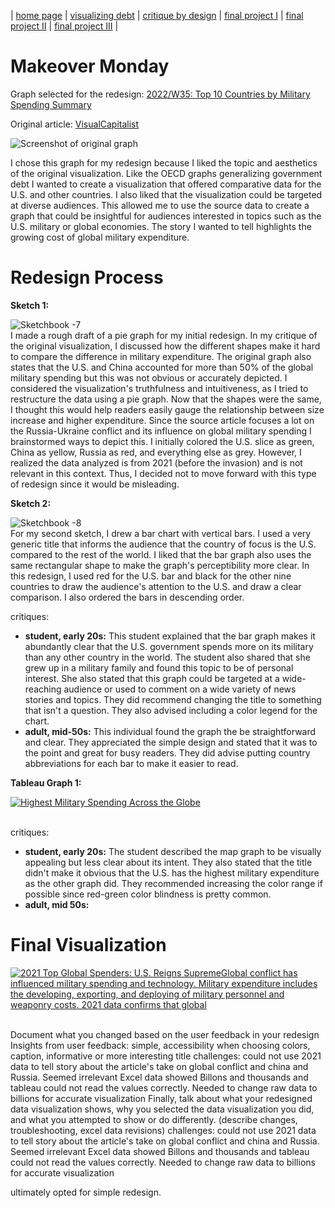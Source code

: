 | [home page](https://jaimiea.github.io/Jaimiea-portfolio/) | [visualizing debt](visualizing-government-debt) | [critique by design](critique-by-design) | [final project I](final-project-part-one) | [final project II](final-project-part-two) | [final project III](final-project-part-three) |

# Makeover Monday
Graph selected for the redesign: [2022/W35: Top 10 Countries by Military Spending Summary](https://data.world/makeovermonday/2022w35/workspace/project-summary?agentid=makeovermonday&datasetid=2022w35)

Original article: [VisualCapitalist](https://www.visualcapitalist.com/ranked-top-10-countries-by-military-spending/)

![Screenshot of original graph](https://www.visualcapitalist.com/wp-content/uploads/2022/08/top-10-countries-military-spending.jpg)

I chose this graph for my redesign because I liked the topic and aesthetics of the original visualization. Like the OECD graphs generalizing government debt I wanted to create a visualization that offered comparative data for the U.S. and other countries. I also liked that the visualization could be targeted at diverse audiences. This allowed me to use the source data to create a graph that could be insightful for audiences interested in topics such as the U.S. military or global economies. The story I wanted to tell highlights the growing cost of global military expenditure.

# Redesign Process

**Sketch 1:**

![Sketchbook -7](https://github.com/jaimiea/Jaimiea-portfolio/assets/150535493/80052b3e-0c12-44b2-bc2a-383ace411832)
<br>
I made a rough draft of a pie graph for my initial redesign. In my critique of the original visualization, I discussed how the different shapes make it hard to compare the difference in military expenditure. The original graph also states that the U.S. and China accounted for more than 50% of the global military spending but this was not obvious or accurately depicted. I considered the visualization's truthfulness and intuitiveness, as I tried to restructure the data using a pie graph. Now that the shapes were the same, I thought this would help readers easily gauge the relationship between size increase and higher expenditure. Since the source article focuses a lot on the Russia-Ukraine conflict and its influence on global military spending I brainstormed ways to depict this. I initially colored the U.S. slice as green, China as yellow, Russia as red, and everything else as grey. However, I realized the data analyzed is from 2021 (before the invasion) and is not relevant in this context. Thus, I decided not to move forward with this type of redesign since it would be misleading. 

**Sketch 2:**

![Sketchbook -8](https://github.com/jaimiea/Jaimiea-portfolio/assets/150535493/3b83947d-74c8-49dc-9326-61717d11ec23)
<br> 
For my second sketch, I drew a bar chart with vertical bars. I used a very generic title that informs the audience that the country of focus is the U.S. compared to the rest of the world. I liked that the bar graph also uses the same rectangular shape to make the graph's perceptibility more clear. In this redesign, I used red for the U.S. bar and black for the other nine countries to draw the audience's attention to the U.S. and draw a clear comparison. I also ordered the bars in descending order. 

critiques:
- **student, early 20s:** This student explained that the bar graph makes it abundantly clear that the U.S. government spends more on its military than any other country in the world. The student also shared that she grew up in a military family and found this topic to be of personal interest. She also stated that this graph could be targeted at a wide-reaching audience or used to comment on a wide variety of news stories and topics. They did recommend changing the title to something that isn't a question. They also advised including a color legend for the chart.
- **adult, mid-50s:** This individual found the graph the be straightforward and clear. They appreciated the simple design and stated that it was to the point and great for busy readers. They did advise putting country abbreviations for each bar to make it easier to read.

**Tableau Graph 1:**

<div class='tableauPlaceholder' id='viz1707266534339' style='position: relative'><noscript><a href='#'><img alt='Highest Military Spending Across the Globe  ' src='https:&#47;&#47;public.tableau.com&#47;static&#47;images&#47;Mi&#47;MilitarySpendingMap2&#47;Sheet22&#47;1_rss.png' style='border: none' /></a></noscript><object class='tableauViz'  style='display:none;'><param name='host_url' value='https%3A%2F%2Fpublic.tableau.com%2F' /> <param name='embed_code_version' value='3' /> <param name='site_root' value='' /><param name='name' value='MilitarySpendingMap2&#47;Sheet22' /><param name='tabs' value='no' /><param name='toolbar' value='yes' /><param name='static_image' value='https:&#47;&#47;public.tableau.com&#47;static&#47;images&#47;Mi&#47;MilitarySpendingMap2&#47;Sheet22&#47;1.png' /> <param name='animate_transition' value='yes' /><param name='display_static_image' value='yes' /><param name='display_spinner' value='yes' /><param name='display_overlay' value='yes' /><param name='display_count' value='yes' /><param name='language' value='en-US' /></object></div>
<script type='text/javascript'>
  var divElement = document.getElementById('viz1707266534339');
  var vizElement = divElement.getElementsByTagName('object')[0];
  vizElement.style.width='100%';vizElement.style.height=(divElement.offsetWidth*0.75)+'px';
  var scriptElement = document.createElement('script');
  scriptElement.src = 'https://public.tableau.com/javascripts/api/viz_v1.js';
  vizElement.parentNode.insertBefore(scriptElement, vizElement);
</script>

<br>


critiques:
- **student, early 20s:** The student described the map graph to be visually appealing but less clear about its intent. They also stated that the title didn't make it obvious that the U.S. has the highest military expenditure as the other graph did. They recommended increasing the color range if possible since red-green color blindness is pretty common. 
- **adult, mid 50s:**  
 


# Final Visualization 

<div class='tableauPlaceholder' id='viz1707270212804' style='position: relative'><noscript><a href='#'><img alt='2021 Top Global Spenders: U.S. Reigns SupremeGlobal conflict has influenced military spending and technology. Military expenditure includes the developing, exporting, and deploying of military personnel and weaponry costs. 2021 data confirms that global ' src='https:&#47;&#47;public.tableau.com&#47;static&#47;images&#47;Fi&#47;FinalRedesign&#47;Sheet1&#47;1_rss.png' style='border: none' /></a></noscript><object class='tableauViz'  style='display:none;'><param name='host_url' value='https%3A%2F%2Fpublic.tableau.com%2F' /> <param name='embed_code_version' value='3' /> <param name='site_root' value='' /><param name='name' value='FinalRedesign&#47;Sheet1' /><param name='tabs' value='no' /><param name='toolbar' value='yes' /><param name='static_image' value='https:&#47;&#47;public.tableau.com&#47;static&#47;images&#47;Fi&#47;FinalRedesign&#47;Sheet1&#47;1.png' /> <param name='animate_transition' value='yes' /><param name='display_static_image' value='yes' /><param name='display_spinner' value='yes' /><param name='display_overlay' value='yes' /><param name='display_count' value='yes' /><param name='language' value='en-US' /></object></div>
<script type='text/javascript'>                    
  var divElement = document.getElementById('viz1707270212804');
  var vizElement = divElement.getElementsByTagName('object')[0];                    
  vizElement.style.width='100%';vizElement.style.height=(divElement.offsetWidth*0.75)+'px';                    
  var scriptElement = document.createElement('script');                    
  scriptElement.src = 'https://public.tableau.com/javascripts/api/viz_v1.js';                    
  vizElement.parentNode.insertBefore(scriptElement, vizElement);                
</script>

<br>

Document what you changed based on the user feedback in your redesign
Insights from user feedback: simple, accessibility when choosing colors, caption, informative or more interesting title 
challenges: could not use 2021 data to tell story about the article's take on global conflict and china and Russia. Seemed irrelevant
Excel data showed Billons and thousands and tableau could not read the values correctly. Needed to change raw data to billions for accurate visualization
Finally, talk about what your redesigned data visualization shows, why you selected the data visualization you did, and what you attempted to show or do differently. (describe changes, troubleshooting, excel data revisions)
challenges: could not use 2021 data to tell story about the article's take on global conflict and china and Russia. Seemed irrelevant
Excel data showed Billons and thousands and tableau could not read the values correctly. Needed to change raw data to billions for accurate visualization

ultimately opted for simple redesign. 
